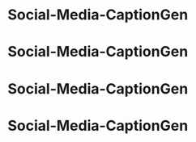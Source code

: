 # Social-Media-CaptionGen
# Social-Media-CaptionGen
# Social-Media-CaptionGen
# Social-Media-CaptionGen
